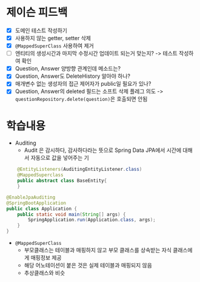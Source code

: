# 제이슨 피드백
- [x] 도메인 테스트 작성하기
- [x] 사용하지 않는 getter, setter 삭제
- [x] `@MappedSuperClass` 사용하여 제거
- [ ] 엔티티의 생성시간과 마지막 수정시간 업데이트 되는거 맞는지? -> 테스트 작성하여 확인
- [x] Question, Answer 양방향 관계인데 메소드는?
- [x] Question, Answer도 DeleteHistory 알아야 하나?
- [x] 매개변수 없는 생성자의 접근 제어자가 public일 필요가 있나?
- [x] Question, Answer의 deleted 필드는 소프트 삭제 플레그 의도 
  -> `questionRepository.delete(question)`은 호출되면 안됨
  
# 학습내용
- Auditing
  - Audit 은 감시하다, 감사하다라는 뜻으로 Spring Data JPA에서 시간에 대해서 자동으로 값을 넣어주는 기
```java
    @EntityListeners(AuditingEntityListener.class)
    @MappedSuperclass
    public abstract class BaseEntity{
    }
```
```java
@EnableJpaAuditing
@SpringBootApplication
public class Application {
    public static void main(String[] args) {
        SpringApplication.run(Application.class, args);
    }
}
```
- `@MappedSuperClass`
  - 부모클래스는 테이블과 매핑하지 않고 부모 클래스를 상속받는 자식 클래스에게 매핑정보 제공
  - 해당 어노테이션이 붙은 것은 실제 테이블과 매핑되지 않음
  - 추상클래스와 비슷
  